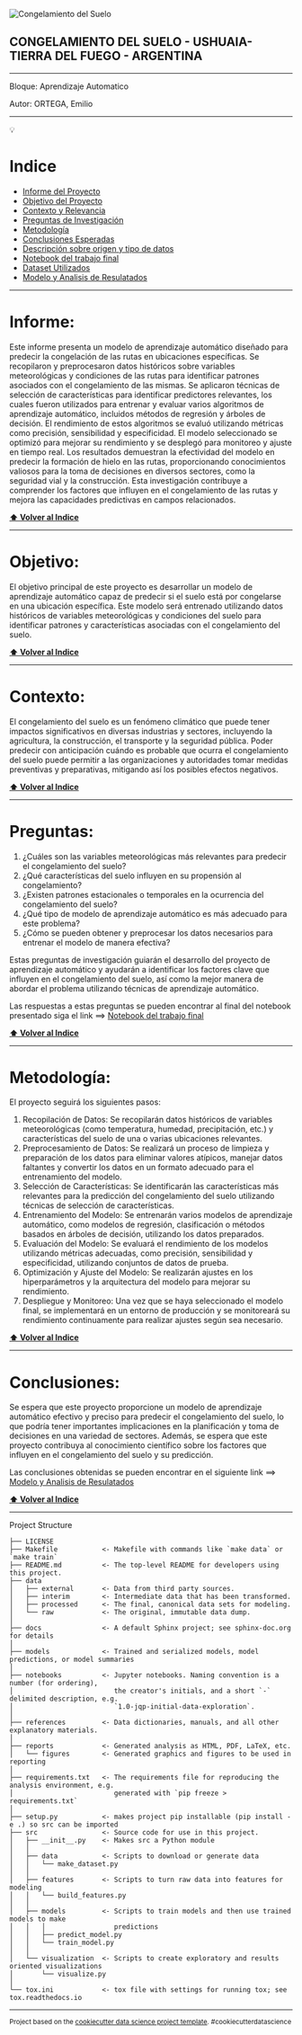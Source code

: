 ![Congelamiento del Suelo](https://github.com/emi2x31/Congelamiento_del_Suelo/blob/main/reports/figures/calles%20congeladas2.jpg)


CONGELAMIENTO DEL SUELO - USHUAIA-TIERRA DEL FUEGO - ARGENTINA
---------
---------------
Bloque: Aprendizaje Automatico

Autor: ORTEGA, Emilio

--------------


💡

# Indice

- [Informe del Proyecto](#Informe)
- [Objetivo del Proyecto](#Objetivo)
- [Contexto y Relevancia](#Contexto)
- [Preguntas de Investigación](#Preguntas)
- [Metodología](#Metodología)
- [Conclusiones Esperadas](#Conclusiones) 
- [Descripción sobre origen y tipo de datos](./docs/Descripcion%20de%20los%20Datos.md)
- [Notebook del trabajo final](./notebooks/Version3_PredecirCongelamientodelSuelo.ipynb)
- [Dataset Utilizados](https://github.com/emi2x31/Congelamiento_del_Suelo/tree/main/data/external)
- [Modelo y Analisis de Resulatados](./reports/Reporte%20de%20Resultados.md)





-------------
# Informe:

Este informe presenta un modelo de aprendizaje automático diseñado para predecir la congelación de las rutas en ubicaciones específicas. Se recopilaron y preprocesaron datos históricos sobre variables meteorológicas y condiciones de las rutas para identificar patrones asociados con el congelamiento de las mismas. Se aplicaron técnicas de selección de características para identificar predictores relevantes, los cuales fueron utilizados para entrenar y evaluar varios algoritmos de aprendizaje automático, incluidos métodos de regresión y árboles de decisión. El rendimiento de estos algoritmos se evaluó utilizando métricas como precisión, sensibilidad y especificidad. El modelo seleccionado se optimizó para mejorar su rendimiento y se desplegó para monitoreo y ajuste en tiempo real. Los resultados demuestran la efectividad del modelo en predecir la formación de hielo en las rutas, proporcionando conocimientos valiosos para la toma de decisiones en diversos sectores, como la seguridad vial y la construcción. Esta investigación contribuye a comprender los factores que influyen en el congelamiento de las rutas y mejora las capacidades predictivas en campos relacionados.

**[⬆ Volver al Indice](#Indice)**



-------------
# Objetivo:

El objetivo principal de este proyecto es desarrollar un modelo de aprendizaje automático capaz de predecir si el suelo está por congelarse en una ubicación específica. Este modelo será entrenado utilizando datos históricos de variables meteorológicas y condiciones del suelo para identificar patrones y características asociadas con el congelamiento del suelo.


**[⬆ Volver al Indice](#Indice)**



----------------
# Contexto:

El congelamiento del suelo es un fenómeno climático que puede tener impactos significativos en diversas industrias y sectores, incluyendo la agricultura, la construcción, el transporte y la seguridad pública. Poder predecir con anticipación cuándo es probable que ocurra el congelamiento del suelo puede permitir a las organizaciones y autoridades tomar medidas preventivas y preparativas, mitigando así los posibles efectos negativos.


**[⬆ Volver al Indice](#Indice)**



------------
# Preguntas:

1. ¿Cuáles son las variables meteorológicas más relevantes para predecir el congelamiento del suelo?
2. ¿Qué características del suelo influyen en su propensión al congelamiento?
3. ¿Existen patrones estacionales o temporales en la ocurrencia del congelamiento del suelo?
4. ¿Qué tipo de modelo de aprendizaje automático es más adecuado para este problema?
5. ¿Cómo se pueden obtener y preprocesar los datos necesarios para entrenar el modelo de manera efectiva?

Estas preguntas de investigación guiarán el desarrollo del proyecto de aprendizaje automático y ayudarán a identificar los factores clave que influyen en el congelamiento del suelo, así como la mejor manera de abordar el problema utilizando técnicas de aprendizaje automático.

Las respuestas a estas preguntas se pueden encontrar al final del notebook presentado siga el link  ==> [Notebook del trabajo final](./notebooks/Version3_PredecirCongelamientodelSuelo.ipynb)


**[⬆ Volver al Indice](#Indice)**



----------------
# Metodología:

El proyecto seguirá los siguientes pasos:
1. Recopilación de Datos: Se recopilarán datos históricos de variables meteorológicas (como temperatura, humedad, precipitación, etc.) y características del suelo de una o varias ubicaciones relevantes.
2. Preprocesamiento de Datos: Se realizará un proceso de limpieza y preparación de los datos para eliminar valores atípicos, manejar datos faltantes y convertir los datos en un formato adecuado para el entrenamiento del modelo.
3. Selección de Características: Se identificarán las características más relevantes para la predicción del congelamiento del suelo utilizando técnicas de selección de características.
4. Entrenamiento del Modelo: Se entrenarán varios modelos de aprendizaje automático, como modelos de regresión, clasificación o métodos basados en árboles de decisión, utilizando los datos preparados.
5. Evaluación del Modelo: Se evaluará el rendimiento de los modelos utilizando métricas adecuadas, como precisión, sensibilidad y especificidad, utilizando conjuntos de datos de prueba.
6. Optimización y Ajuste del Modelo: Se realizarán ajustes en los hiperparámetros y la arquitectura del modelo para mejorar su rendimiento.
7. Despliegue y Monitoreo: Una vez que se haya seleccionado el modelo final, se implementará en un entorno de producción y se monitoreará su rendimiento continuamente para realizar ajustes según sea necesario.

**[⬆ Volver al Indice](#Indice)**



-----------------------
# Conclusiones:

Se espera que este proyecto proporcione un modelo de aprendizaje automático efectivo y preciso para predecir el congelamiento del suelo, lo que podría tener importantes implicaciones en la planificación y toma de decisiones en una variedad de sectores. Además, se espera que este proyecto contribuya al conocimiento científico sobre los factores que influyen en el congelamiento del suelo y su predicción.

Las conclusiones obtenidas se pueden encontrar en el siguiente link ==> [Modelo y Analisis de Resulatados](./reports/Reporte%20de%20Resultados.md)


**[⬆ Volver al Indice](#Indice)**




------------
Project Structure

    ├── LICENSE
    ├── Makefile           <- Makefile with commands like `make data` or `make train` 
    ├── README.md          <- The top-level README for developers using this project.
    ├── data
    │   ├── external       <- Data from third party sources.
    │   ├── interim        <- Intermediate data that has been transformed.
    │   ├── processed      <- The final, canonical data sets for modeling.
    │   └── raw            <- The original, immutable data dump.
    │
    ├── docs               <- A default Sphinx project; see sphinx-doc.org for details
    │
    ├── models             <- Trained and serialized models, model predictions, or model summaries
    │
    ├── notebooks          <- Jupyter notebooks. Naming convention is a number (for ordering),
    │                         the creator's initials, and a short `-` delimited description, e.g.
    │                         `1.0-jqp-initial-data-exploration`.
    │
    ├── references         <- Data dictionaries, manuals, and all other explanatory materials.
    │
    ├── reports            <- Generated analysis as HTML, PDF, LaTeX, etc.
    │   └── figures        <- Generated graphics and figures to be used in reporting
    │
    ├── requirements.txt   <- The requirements file for reproducing the analysis environment, e.g.
    │                         generated with `pip freeze > requirements.txt`
    │
    ├── setup.py           <- makes project pip installable (pip install -e .) so src can be imported
    ├── src                <- Source code for use in this project.
    │   ├── __init__.py    <- Makes src a Python module
    │   │
    │   ├── data           <- Scripts to download or generate data
    │   │   └── make_dataset.py
    │   │
    │   ├── features       <- Scripts to turn raw data into features for modeling
    │   │   └── build_features.py
    │   │
    │   ├── models         <- Scripts to train models and then use trained models to make
    │   │   │                 predictions
    │   │   ├── predict_model.py
    │   │   └── train_model.py
    │   │
    │   └── visualization  <- Scripts to create exploratory and results oriented visualizations
    │       └── visualize.py
    │
    └── tox.ini            <- tox file with settings for running tox; see tox.readthedocs.io

--------

<p><small>Project based on the <a target="_blank" href="https://drivendata.github.io/cookiecutter-data-science/">cookiecutter data science project template</a>. #cookiecutterdatascience</small></p>

